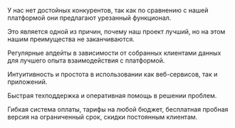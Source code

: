 У нас нет достойных конкурентов, так как по сравнению с нашей платформой они предлагают урезанный функционал.

Это является одной из причин, почему наш проект лучший, но на этом нашим преимущества не заканчиваются.

Регулярные апдейты в зависимости от собранных клиентами данных для лучшего опыта взаимодействия с платформой.

Интуитивность и простота в использовании как веб-сервисов, так и приложений.

Быстрая техподдержка и оперативная помощь в решении проблем.

Гибкая система оплаты, тарифы на любой бюджет, бесплатная пробная версия на ограниченный срок, скидки постоянным клиентам.
